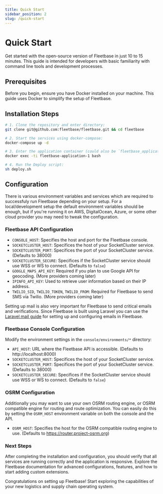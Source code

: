 ```yaml
---
title: Quick Start
sidebar_position: 2
slug: /quick-start
---
```


# Quick Start

Get started with the open-source version of Fleetbase in just 10 to 15 minutes. This guide is intended for developers with basic familiarity with command line tools and development processes.

## Prerequisites

Before you begin, ensure you have Docker installed on your machine. This guide uses Docker to simplify the setup of Fleetbase.

## Installation Steps

```bash
# 1. Clone the repository and enter directory:
git clone git@github.com:fleetbase/fleetbase.git && cd fleetbase

# 2. Start the services using docker-compose:
docker-compose up -d

# 3. Enter the application container (could also be `fleetbase_application_1`):
docker exec -ti fleetbase-application-1 bash

# 4. Run the Deploy script:
sh deploy.sh
```
## Configuration

There is various environment variables and services which are required to successfuly run Fleetbase depending on your setup. For a local/development setup the default environment variables should be enough, but if you're running it on AWS, DigitalOcean, Azure, or some other cloud provider you may need to tweak the configuration.

### Fleetbase API Configuration

- `CONSOLE_HOST`: Specifies the host and port for the Fleetbase console.
- `SOCKETCLUSTER_HOST`: Specifices the host of your SocketCluster service.
- `SOCKETCLUSTER_PORT`: Specifices the port of your SocketCluster service. (Defaults to 38000)
- `SOCKETCLUSTER_SECURE`: Specifices if the SocketCluster service should use WSS or WS to connect. (Defaults to `false`)
- `GOOGLE_MAPS_API_KEY`: Required if you plan to use Google API for geocoding. (More providers coming later)
- `IPINFO_API_KEY`: Used to retrieve user information based on their IP address.
- `TWILIO_SID`, `TWILIO_TOKEN`, `TWILIO_FROM`: Required for Fleetbase to send SMS via Twilio. (More providers coming later)

Setting up mail is also very important for Fleetbase to send critical emails and verifications. Since Fleetbase is built using Laravel you can use the <a href="https://laravel.com/docs/11.x/mail#configuration" target="laravel">Laravel mail guide</a> for setting up and configuring emails in Fleetbase.

### Fleetbase Console Configuration

Modify the environment settings in the `console/environments/*` directory:

- `API_HOST`: URL where the Fleetbase API is accessible. (Defaults to http://localhost:8000)
- `SOCKETCLUSTER_HOST`: Specifices the host of your SocketCluster service.
- `SOCKETCLUSTER_PORT`: Specifices the port of your SocketCluster service. (Defaults to 38000)
- `SOCKETCLUSTER_SECURE`: Specifices if the SocketCluster service should use WSS or WS to connect. (Defaults to `false`)

### OSRM Configuration

Additionally you may want to use your own OSRM routing engine, or OSRM compatible engine for routing and route optimization. You can easily do this by setting the `OSRM_HOST` environment variable on both the console and the API.

- `OSRM_HOST`: Specifies the host for the OSRM compatible routing engine to use. (Defaults to https://router.project-osrm.org)

### Next Steps

After completing the installation and configuration, you should verify that all services are running correctly and the application is responsive. Explore the Fleetbase documentation for advanced configurations, features, and how to start adding custom extensions.

Congratulations on setting up Fleetbase! Start exploring the capabilities of your new logistics and supply chain operating system.